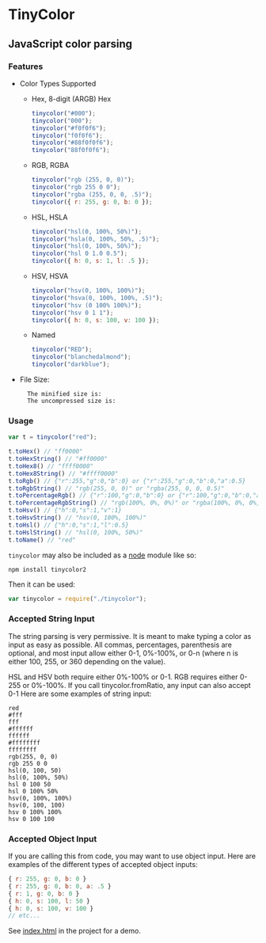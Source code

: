 # TinyColor

## JavaScript color parsing

### Features

* Color Types Supported
    * Hex, 8-digit (ARGB) Hex

      ```js
      tinycolor("#000");
      tinycolor("000");
      tinycolor("#f0f0f6");
      tinycolor("f0f0f6");
      tinycolor("#88f0f0f6");
      tinycolor("88f0f0f6");
      ```

    * RGB, RGBA

      ```js
      tinycolor("rgb (255, 0, 0)");
      tinycolor("rgb 255 0 0");
      tinycolor("rgba (255, 0, 0, .5)");
      tinycolor({ r: 255, g: 0, b: 0 });
      ```

    * HSL, HSLA

      ```js
      tinycolor("hsl(0, 100%, 50%)");
      tinycolor("hsla(0, 100%, 50%, .5)");
      tinycolor("hsl(0, 100%, 50%)");
      tinycolor("hsl 0 1.0 0.5");
      tinycolor({ h: 0, s: 1, l: .5 });
      ```

    * HSV, HSVA

      ```js
      tinycolor("hsv(0, 100%, 100%)");
      tinycolor("hsva(0, 100%, 100%, .5)");
      tinycolor("hsv (0 100% 100%)");
      tinycolor("hsv 0 1 1");
      tinycolor({ h: 0, s: 100, v: 100 });
      ```

    * Named

      ```js
      tinycolor("RED");
      tinycolor("blanchedalmond");
      tinycolor("darkblue");
      ```

* File Size:

        The minified size is:
        The uncompressed size is:

### Usage

```js
var t = tinycolor("red");

t.toHex() // "ff0000"
t.toHexString() // "#ff0000"
t.toHex8() // "ffff0000"
t.toHex8String() // "#ffff0000"
t.toRgb() // {"r":255,"g":0,"b":0} or {"r":255,"g":0,"b":0,"a":0.5}
t.toRgbString() // "rgb(255, 0, 0)" or "rgba(255, 0, 0, 0.5)"
t.toPercentageRgb() // {"r":100,"g":0,"b":0} or {"r":100,"g":0,"b":0,"a":0.5}
t.toPercentageRgbString() // "rgb(100%, 0%, 0%)" or "rgba(100%, 0%, 0%, 0.5)"
t.toHsv() // {"h":0,"s":1,"v":1}
t.toHsvString() // "hsv(0, 100%, 100%)"
t.toHsl() // {"h":0,"s":1,"l":0.5}
t.toHslString() // "hsl(0, 100%, 50%)"
t.toName() // "red"
```

`tinycolor` may also be included as a [node](http://nodejs.org/) module like so:

```
npm install tinycolor2
```

Then it can be used:

```js
var tinycolor = require("./tinycolor");
```

### Accepted String Input

The string parsing is very permissive.  It is meant to make typing a color as input as easy as possible.  All commas, percentages, parenthesis are optional, and most input allow either 0-1, 0%-100%, or 0-n (where n is either 100, 255, or 360 depending on the value).

HSL and HSV both require either 0%-100% or 0-1.  RGB requires either 0-255 or 0%-100%.  If you call tinycolor.fromRatio, any input can also accept 0-1
Here are some examples of string input:

```
red
#fff
fff
#ffffff
ffffff
#ffffffff
ffffffff
rgb(255, 0, 0)
rgb 255 0 0
hsl(0, 100, 50)
hsl(0, 100%, 50%)
hsl 0 100 50
hsl 0 100% 50%
hsv(0, 100%, 100%)
hsv(0, 100, 100)
hsv 0 100% 100%
hsv 0 100 100
```

### Accepted Object Input

If you are calling this from code, you may want to use object input.  Here are examples of the different types of accepted object inputs:

```js
{ r: 255, g: 0, b: 0 }
{ r: 255, g: 0, b: 0, a: .5 }
{ r: 1, g: 0, b: 0 }
{ h: 0, s: 100, l: 50 }
{ h: 0, s: 100, v: 100 }
// etc...
```

See [index.html](https://github.com/bgrins/TinyColor/blob/master/index.html) in the project for a demo.
